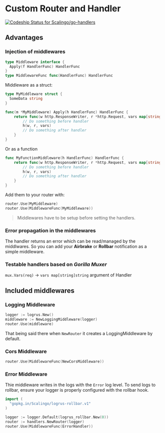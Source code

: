 Custom Router and Handler
=========================

[ ![Codeship Status for Scalingo/go-handlers](https://app.codeship.com/projects/9bd8e5d0-d609-0135-e8d1-2aadb9628cc1/status?branch=master)](https://app.codeship.com/projects/263154)

## Advantages

### Injection of middlewares

```go
type Middleware interface {
  Apply(f HandlerFunc) HandlerFunc
}
type MiddlewareFunc func(HandlerFunc) HandlerFunc
```

Middleware as a struct:

```go
type MyMiddleware struct {
  SomeData string
}

func(m *MyMiddleware) Apply(h HandlerFunc) HandlerFunc {
	return func(w http.ResponseWriter, r *http.Request, vars map[string]string) error {
		// Do something before handler
		h(w, r, vars)
		// Do something after handler
	}
}
```

Or as a function

```go
func MyFunctionMiddleware(h HandlerFunc) HandlerFunc {
	return func(w http.ResponseWriter, r *http.Request, vars map[string]string) error {
		// Do something before handler
		h(w, r, vars)
		// Do something after handler
	}
}
```

Add them to your router with:

```go
router.Use(MyMiddleware)
router.Use(MiddlewareFunc(MyMiddleware))
```

> Middlewares have to be setup before setting the handlers.

### Error propagation in the middlewares

The handler returns an error which can be read/managed by
the middlwares. So you can add your __Airbrake__ or __Rollbar__
notification as a simple middleware.

### Testable handlers based on _Gorilla Muxer_

`mux.Vars(req)` → `vars map[string]string` argument of Handler

## Included middlewares

### Logging Middleware

```go
logger := logrus.New()
middleware := NewLoggingMiddleware(logger)
router.Use(middleware)
```

That being said there when `NewRouter` it creates a LoggingMiddleware by
default.

### Cors Middleware

```go
router.Use(MiddlewareFunc(NewCorsMiddleware))
```

### Error Middleware

Thie middleware writes in the logs with the `Error` log level.
To send logs to rollbar, ensure your logger is properly configured
with the rollbar hook.


```go
import (
  "gopkg.in/Scalingo/logrus-rollbar.v1"
)

logger := logger.Default(logrus_rollbar.New(0))
router := handlers.NewRouter(logger)
router.Use(MiddlewareFunc(ErrorHandler))
```
